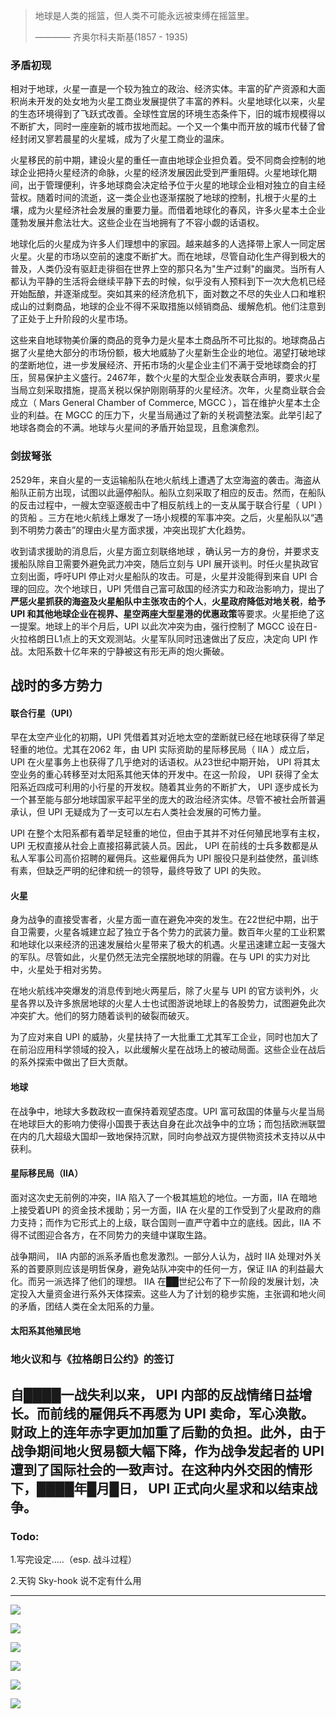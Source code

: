 > 地球是人类的摇篮，但人类不可能永远被束缚在摇篮里。
>
> ———— 齐奥尔科夫斯基(1857 - 1935)

### 矛盾初现

相对于地球，火星一直是一个较为独立的政治、经济实体。丰富的矿产资源和大面积尚未开发的处女地为火星工商业发展提供了丰富的养料。火星地球化以来，火星的生态环境得到了飞跃式改善。全球性宜居的环境生态条件下，旧的城市规模得以不断扩大，同时一座座新的城市拔地而起。一个又一个集中而开放的城市代替了曾经封闭又寥若晨星的火星城，成为了火星工商业的温床。

火星移民的前中期，建设火星的重任一直由地球企业担负着。受不同商会控制的地球企业把持火星经济的命脉，火星的经济发展因此受到严重阻碍。火星地球化期间，出于管理便利，许多地球商会决定给予位于火星的地球企业相对独立的自主经营权。随着时间的流逝，这一类企业也逐渐摆脱了地球的控制，扎根于火星的土壤，成为火星经济社会发展的重要力量。而借着地球化的春风，许多火星本土企业蓬勃发展并愈法壮大。这些企业在当地拥有了不容小觑的话语权。

地球化后的火星成为许多人们理想中的家园。越来越多的人选择带上家人一同定居火星。火星的市场以空前的速度不断扩大。而在地球，尽管自动化生产得到极大的普及，人类仍没有驱赶走徘徊在世界上空的那只名为"生产过剩"的幽灵。当所有人都认为平静的生活将会继续平静下去的时候，似乎没有人预料到下一次大危机已经开始酝酿，并逐渐成型。突如其来的经济危机下，面对数之不尽的失业人口和堆积成山的过剩商品，地球的企业不得不采取措施以倾销商品、缓解危机。他们注意到了正处于上升阶段的火星市场。

这些来自地球物美价廉的商品的竞争力是火星本土商品所不可比拟的。地球商品占据了火星绝大部分的市场份额，极大地威胁了火星新生企业的地位。渴望打破地球的垄断地位，进一步发展经济、开拓市场的火星企业主们不满于受地球商会的打压，贸易保护主义盛行。2467年，数个火星的大型企业发表联合声明，要求火星当局立刻采取措施，提高关税以保护刚刚萌芽的火星经济。次年，火星商业联合会成立（ Mars General Chamber of Commerce, MGCC ），旨在维护火星本土企业的利益。在 MGCC 的压力下，火星当局通过了新的关税调整法案。此举引起了地球各商会的不满。地球与火星间的矛盾开始显现，且愈演愈烈。

 ### 剑拔弩张

2529年，来自火星的一支运输船队在地火航线上遭遇了太空海盗的袭击。海盗从船队正前方出现，试图以此逼停船队。船队立刻采取了相应的反击。然而，在船队的反击过程中，一艘太空驱逐舰击中了相反航线上的一支从属于联合行星（ UPI ）的货船 。三方在地火航线上爆发了一场小规模的军事冲突。之后，火星船队以“遇到不明势力袭击”的理由火星方面求援，冲突出现扩大化趋势。

收到请求援助的消息后，火星方面立刻联络地球 ，确认另一方的身份，并要求支援船队除自卫需要外避免武力冲突，随后立刻与 UPI 展开谈判。时任火星执政官立刻出面，呼吁UPI 停止对火星船队的攻击。可是，火星并没能得到来自 UPI 合理的回应。次个地球日，UPI 凭借自己富可敌国的经济实力和政治影响力，提出了**严惩火星抓获的海盗及火星船队中主张攻击的个人**，**火星政府降低对地关税**，**给予UPI 和其他地球企业在视界、星空两座大型星港的优惠政策**等要求。火星拒绝了这一提案。地球上的半个月后，UPI 以此次冲突为由，强行控制了 MGCC 设在日-火拉格朗日L1点上的天文观测站。火星军队同时迅速做出了反应，决定向 UPI 作战。太阳系数十亿年来的宁静被这有形无声的炮火撕破。
## 战时的多方势力

#### 联合行星（UPI）

早在太空产业化的初期，UPI 凭借着其对近地太空的垄断就已经在地球获得了举足轻重的地位。尤其在2062 年，由 UPI 实际资助的星际移民局（ IIA ）成立后， UPI 在火星事务上也获得了几乎绝对的话语权。从23世纪中期开始， UPI 将其太空业务的重心转移至对太阳系其他天体的开发中。在这一阶段， UPI 获得了全太阳系近四成可利用的小行星的开发权。随着其业务的不断扩大， UPI 逐步成长为一个甚至能与部分地球国家平起平坐的庞大的政治经济实体。尽管不被社会所普遍承认，但 UPI 无疑成为了一支可以左右人类社会发展的可怖力量。

UPI 在整个太阳系都有着举足轻重的地位，但由于其并不对任何殖民地享有主权，UPI 无权直接从社会上直接招募武装人员。因此， UPI 在前线的士兵多数都是从私人军事公司高价招聘的雇佣兵。这些雇佣兵为 UPI 服役只是利益使然，虽训练有素，但缺乏严明的纪律和统一的领导，最终导致了 UPI 的失败。

#### 火星

身为战争的直接受害者，火星方面一直在避免冲突的发生。在22世纪中期，出于自卫需要，火星各城建立起了独立于各个势力的武装力量。数百年火星的工业积累和地球化以来经济的迅速发展给火星带来了极大的机遇。火星迅速建立起一支强大的军队。尽管如此，火星仍然无法完全摆脱地球的阴霾。在与 UPI 的实力对比中，火星处于相对劣势。

在地火航线冲突爆发的消息传到地火两星后，除了火星与 UPI 的官方谈判外，火星各界以及许多旅居地球的火星人士也试图游说地球上的各股势力，试图避免此次冲突扩大。他们的努力随着谈判的破裂而破灭。

为了应对来自 UPI 的威胁，火星扶持了一大批重工尤其军工企业，同时也加大了在前沿应用科学领域的投入，以此缓解火星在战场上的被动局面。这些企业在战后的系外探索中做出了巨大贡献。

#### 地球

在战争中，地球大多数政权一直保持着观望态度。UPI 富可敌国的体量与火星当局在地球巨大的影响力使得小国畏于表达自身在此次战争中的立场；而包括欧洲联盟在内的几大超级大国却一致地保持沉默，同时向参战双方提供物资技术支持以从中获利。

#### 星际移民局（IIA）

面对这次史无前例的冲突，IIA 陷入了一个极其尴尬的地位。一方面，IIA 在暗地上接受着UPI 的资金技术援助；另一方面，IIA 在火星的工作受到了火星政府的鼎力支持；而作为它形式上的上级，联合国则一直严守着中立的底线。因此，IIA 不得不试图迎合各方，在不同势力的夹缝中谋取生路。

战争期间， IIA 内部的派系矛盾也愈发激烈。一部分人认为，战时 IIA 处理对外关系的首要原则应该是明哲保身，避免站队冲突中的任何一方，保证 IIA 的利益最大化。而另一派选择了他们的理想。 IIA 在██世纪公布了下一阶段的发展计划，决定投入大量资金进行系外天体探索。这些人为了计划的稳步实施，主张调和地火间的矛盾，团结人类在全太阳系的力量。

#### 太阳系其他殖民地


### 地火议和与《拉格朗日公约》的签订

#### 
自████一战失利以来， UPI 内部的反战情绪日益增长。而前线的雇佣兵不再愿为 UPI 卖命，军心涣散。财政上的连年赤字更加加重了后勤的负担。此外，由于战争期间地火贸易额大幅下降，作为战争发起者的 UPI 遭到了国际社会的一致声讨。在这种内外交困的情形下，████年█月█日， UPI 正式向火星求和以结束战争。
---

### Todo:

1\.写完设定.....（esp. 战斗过程）

2\.天钩 Sky-hook 说不定有什么用

---

![](/images/img-0275.png)

![](/images/img-0276.png)

![](/images/img-0277.png)

![](/images/img-0279.png)

![](/images/img-0280.png)

![](/images/img-0281.png)
